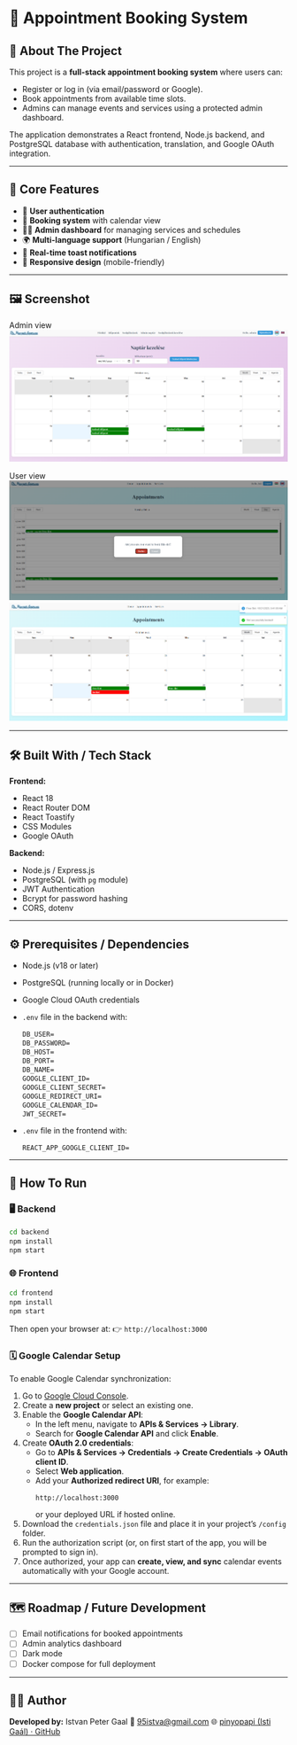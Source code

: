 # 🧭 Appointment Booking System

## 📖 About The Project

This project is a **full-stack appointment booking system** where users can:

* Register or log in (via email/password or Google).
* Book appointments from available time slots.
* Admins can manage events and services using a protected admin dashboard.

The application demonstrates a React frontend, Node.js backend, and PostgreSQL database with authentication, translation, and Google OAuth integration.

---

## 🚀 Core Features

* 🔐 **User authentication**
* 📅 **Booking system** with calendar view
* 🧑‍💼 **Admin dashboard** for managing services and schedules
* 🌍 **Multi-language support** (Hungarian / English)
* 💬 **Real-time toast notifications**
* 📱 **Responsive design** (mobile-friendly)

---

## 🖼️ Screenshot

Admin view
![Screenshot](docs/screenshot1.png)

User view
![Screenshot](docs/screenshot2.png)
![Screenshot](docs/screenshot3.png)

---

## 🛠️ Built With / Tech Stack

**Frontend:**

* React 18
* React Router DOM
* React Toastify
* CSS Modules
* Google OAuth

**Backend:**

* Node.js / Express.js
* PostgreSQL (with `pg` module)
* JWT Authentication
* Bcrypt for password hashing
* CORS, dotenv

---

## ⚙️ Prerequisites / Dependencies

* Node.js (v18 or later)
* PostgreSQL (running locally or in Docker)
* Google Cloud OAuth credentials
* `.env` file in the backend with:

  ```
  DB_USER= 
  DB_PASSWORD= 
  DB_HOST=
  DB_PORT=
  DB_NAME=
  GOOGLE_CLIENT_ID=
  GOOGLE_CLIENT_SECRET=
  GOOGLE_REDIRECT_URI=
  GOOGLE_CALENDAR_ID=
  JWT_SECRET=
  ```
* `.env` file in the frontend with:
  ```
  REACT_APP_GOOGLE_CLIENT_ID=
  ```
---

## 🧩 How To Run

### 🖥️ Backend

```bash
cd backend
npm install
npm start
```

### 🌐 Frontend

```bash
cd frontend
npm install
npm start
```

Then open your browser at:
👉 `http://localhost:3000`


### 🗓️ Google Calendar Setup

To enable Google Calendar synchronization:

1. Go to [Google Cloud Console](https://console.cloud.google.com/).
2. Create a **new project** or select an existing one.
3. Enable the **Google Calendar API**:
   - In the left menu, navigate to **APIs & Services → Library**.
   - Search for **Google Calendar API** and click **Enable**.
4. Create **OAuth 2.0 credentials**:
   - Go to **APIs & Services → Credentials → Create Credentials → OAuth client ID**.
   - Select **Web application**.
   - Add your **Authorized redirect URI**, for example:
     ```
     http://localhost:3000
     ```
     or your deployed URL if hosted online.
5. Download the `credentials.json` file and place it in your project’s `/config` folder.
6. Run the authorization script (or, on first start of the app, you will be prompted to sign in).
7. Once authorized, your app can **create, view, and sync** calendar events automatically with your Google account.

---

## 🗺️ Roadmap / Future Development

* [ ] Email notifications for booked appointments
* [ ] Admin analytics dashboard
* [ ] Dark mode
* [ ] Docker compose for full deployment

---

## 🧑‍💻 Author

**Developed by:** Istvan Peter Gaal
📧 95istva@gmail.com
🌐 [pinyopapi (Isti Gaál) · GitHub](https://github.com/pinyopapi)